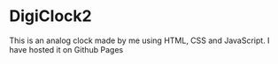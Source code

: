 # DigiClock2
This is an analog clock made by me using HTML, CSS and JavaScript. I have hosted it on Github Pages
